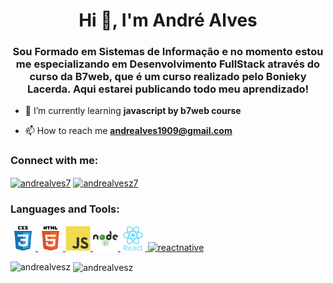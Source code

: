 <!-- ### Hi there 👋
**andrealvesz/andrealvesz** is a ✨ _special_ ✨ repository because its `README.md` (this file) appears on your GitHub profile.

Here are some ideas to get you started:

- 🔭 I’m currently working on ...
- 🌱 I’m currently learning ...
- 👯 I’m looking to collaborate on ...
- 🤔 I’m looking for help with ...
- 💬 Ask me about ...
- 📫 How to reach me: ...
- 😄 Pronouns: ...
- ⚡ Fun fact: ...
-->

<h1 align="center">Hi 👋, I'm André Alves</h1>
<h3 align="center">Sou Formado em Sistemas de Informação e no momento estou me especializando em Desenvolvimento FullStack através do curso da B7web, que é um curso realizado pelo Bonieky Lacerda. Aqui estarei publicando todo meu aprendizado!</h3>

- 🌱 I’m currently learning **javascript by b7web course**

- 📫 How to reach me **andrealves1909@gmail.com**

<h3 align="left">Connect with me:</h3>
<p align="left">
<a href="https://linkedin.com/in/andrealves7" target="blank"><img align="center" src="https://cdn.jsdelivr.net/npm/simple-icons@3.0.1/icons/linkedin.svg" alt="andrealves7" height="30" width="40" /></a>
<a href="https://instagram.com/andrealvesz7" target="blank"><img align="center" src="https://cdn.jsdelivr.net/npm/simple-icons@3.0.1/icons/instagram.svg" alt="andrealvesz7" height="30" width="40" /></a>
</p>

<h3 align="left">Languages and Tools:</h3>
<p align="left"> <a href="https://www.w3schools.com/css/" target="_blank"> <img src="https://raw.githubusercontent.com/devicons/devicon/master/icons/css3/css3-original-wordmark.svg" alt="css3" width="40" height="40"/> </a> <a href="https://www.w3.org/html/" target="_blank"> <img src="https://raw.githubusercontent.com/devicons/devicon/master/icons/html5/html5-original-wordmark.svg" alt="html5" width="40" height="40"/> </a> <a href="https://developer.mozilla.org/en-US/docs/Web/JavaScript" target="_blank"> <img src="https://raw.githubusercontent.com/devicons/devicon/master/icons/javascript/javascript-original.svg" alt="javascript" width="40" height="40"/> </a> <a href="https://nodejs.org" target="_blank"> <img src="https://raw.githubusercontent.com/devicons/devicon/master/icons/nodejs/nodejs-original-wordmark.svg" alt="nodejs" width="40" height="40"/> </a> <a href="https://reactjs.org/" target="_blank"> <img src="https://raw.githubusercontent.com/devicons/devicon/master/icons/react/react-original-wordmark.svg" alt="react" width="40" height="40"/> </a> <a href="https://reactnative.dev/" target="_blank"> <img src="https://reactnative.dev/img/header_logo.svg" alt="reactnative" width="40" height="40"/> </a> </p>

<p><img align="left" src="https://github-readme-stats.vercel.app/api/top-langs?username=andrealvesz&show_icons=true&locale=en&layout=compact" alt="andrealvesz" /></p>

<p>&nbsp;<img align="center" src="https://github-readme-stats.vercel.app/api?username=andrealvesz&show_icons=true&locale=en" alt="andrealvesz" /></p>
